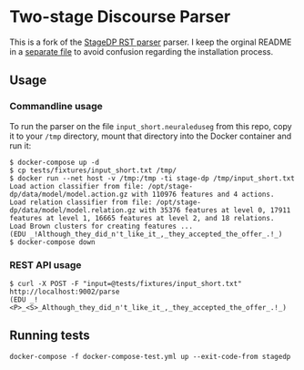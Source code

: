 # Two-stage Discourse Parser

This is a fork of the [StageDP RST parser](https://github.com/yizhongw/StageDP) parser.
I keep the orginal README in a [separate file](README_ORIGINAL.md) to avoid
confusion regarding the installation process.


## Usage

### Commandline usage

To run the parser on the file ``input_short.neuraleduseg`` from this repo,
copy it to your `/tmp` directory, mount that directory into the
Docker container and run it:

```
$ docker-compose up -d
$ cp tests/fixtures/input_short.txt /tmp/
$ docker run --net host -v /tmp:/tmp -ti stage-dp /tmp/input_short.txt
Load action classifier from file: /opt/stage-dp/data/model/model.action.gz with 110976 features and 4 actions.
Load relation classifier from file: /opt/stage-dp/data/model/model.relation.gz with 35376 features at level 0, 17911 features at level 1, 16665 features at level 2, and 18 relations.
Load Brown clusters for creating features ...
(EDU _!Although_they_did_n't_like_it_,_they_accepted_the_offer_.!_)
$ docker-compose down
```

### REST API usage

```
$ curl -X POST -F "input=@tests/fixtures/input_short.txt" http://localhost:9002/parse
(EDU _!<P>_<S>_Although_they_did_n't_like_it_,_they_accepted_the_offer_.!_)
```

## Running tests

```
docker-compose -f docker-compose-test.yml up --exit-code-from stagedp
```
